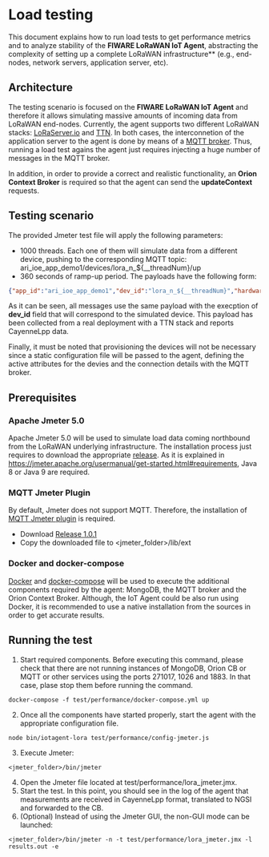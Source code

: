# Load testing

This document explains how to run load tests to get performance metrics and to analyze stability of the **FIWARE LoRaWAN IoT Agent**, abstracting the complexity of setting up a complete LoRaWAN infrastructure** (e.g., end-nodes, network servers, application server, etc).

## Architecture

The testing scenario is focused on the **FIWARE LoRaWAN IoT Agent** and therefore it allows simulating massive amounts of incoming data from LoRaWAN end-nodes. Currently, the agent supports two different LoRaWAN stacks: [LoRaServer.io](https://www.loraserver.io/) and [TTN](https://www.thethingsnetwork.org/). In both cases, the interconnetion of the application server to the agent is done by means of a [MQTT broker](https://mosquitto.org/). Thus, running a load test agains the agent just requires injecting a huge number of messages in the MQTT broker.

In addition, in order to provide a correct and realistic functionality, an **Orion Context Broker** is required so that the agent can send the **updateContext** requests.

## Testing scenario

The provided Jmeter test file will apply the following parameters:
* 1000 threads. Each one of them will simulate data from a different device, pushing to the corresponding MQTT topic: ari_ioe_app_demo1/devices/lora_n_${__threadNum}/up
* 360 seconds of ramp-up period.
The payloads have the following form:
```json
{"app_id":"ari_ioe_app_demo1","dev_id":"lora_n_${__threadNum}","hardware_serial":"3339343771356214","port":99,"counter":243,"payload_raw":"AHMAAAFnARACaAADAGQEAQA=","payload_fields":{"barometric_pressure_0":0,"digital_in_3":100,"digital_out_4":0,"relative_humidity_2":0,"temperature_1":27.2},"metadata":{"time":"2018-04-01T13:43:31.591541572Z","frequency":868.5,"modulation":"LORA","data_rate":"SF12BW125","airtime":1646592000,"coding_rate":"4/5","gateways":[{"gtw_id":"ari_ioe_lab_gateway_3","gtw_trusted":true,"timestamp":2577141228,"time":"2018-04-01T13:48:46Z","channel":2,"rssi":-5,"snr":6.75,"rf_chain":1,"latitude":43.44151,"longitude":-3.859349,"location_source":"registry"}]}}
```
As it can be seen, all messages use the same payload with the execption of **dev_id** field that will correspond to the simulated device. This payload has been collected from a real deployment with a TTN stack and reports CayenneLpp data.

Finally, it must be noted that provisioning the devices will not be necessary since a static configuration file will be passed to the agent, defining the active attributes for the devies and the connection details with the MQTT broker.
## Prerequisites
### Apache Jmeter 5.0
Apache Jmeter 5.0 will be used to simulate load data coming northbound from the LoRaWAN underlying infrastructure. The installation process just requires to download the appropriate [release](http://ftp.cixug.es/apache//jmeter/binaries/apache-jmeter-5.0.tgz). As it is explained in https://jmeter.apache.org/usermanual/get-started.html#requirements, Java 8 or Java 9 are required.

### MQTT Jmeter Plugin
By default, Jmeter does not support MQTT. Therefore, the installation of [MQTT Jmeter plugin](https://github.com/emqx/mqtt-jmeter) is required.
* Download [Release 1.0.1](https://github.com/emqx/mqtt-jmeter/releases/download/1.0.1/mqtt-xmeter-1.0.1-jar-with-dependencies.jar)
* Copy the downloaded file to <jmeter_folder>/lib/ext

### Docker and docker-compose

[Docker](https://docs.docker.com/install/) and [docker-compose](https://docs.docker.com/compose/) will be used to execute the additional components required by the agent: MongoDB, the MQTT broker and the Orion Context Broker. Although, the IoT Agent could be also run using Docker, it is recommended to use a native installation from the sources in order to get accurate results.

## Running the test
1. Start required components. Before executing this command, please check that there are not running instances of MongoDB, Orion CB or MQTT or other services using the ports 271017, 1026 and 1883. In that case, plase stop them before running the command. 
```console
docker-compose -f test/performance/docker-compose.yml up
```
2. Once all the components have started properly, start the agent with the appropriate configuration file.
```console
node bin/iotagent-lora test/performance/config-jmeter.js
```
3. Execute Jmeter:
 ```console
<jmeter_folder>/bin/jmeter
```
4. Open the Jmeter file located at test/performance/lora_jmeter.jmx.
5. Start the test. In this point, you should see in the log of the agent that measurements are received in CayenneLpp format, translated to NGSI and forwarded to the CB.
6. (Optional) Instead of using the Jmeter GUI, the non-GUI mode can be launched:
```console
<jmeter_folder>/bin/jmeter -n -t test/performance/lora_jmeter.jmx -l results.out -e
```
